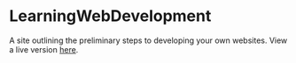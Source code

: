 # LearningWebDevelopment
A site outlining the preliminary steps to developing your own websites. View a live version [here](https://aekari.github.io/LearningWebDevelopment/).
